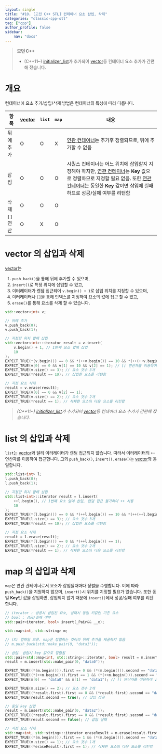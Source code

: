 ```yaml
---
layout: single
title: "#10. [고전 C++ STL] 컨테이너 요소 삽입, 삭제"
categories: "classic-cpp-stl"
tag: ["cpp"]
author_profile: false
sidebar: 
    nav: "docs"
---
```


> **모던 C++**
> * (C++11~) [initializer_list](https://tango1202.github.io/mordern-cpp/mordern-cpp-initialization/#initializer_list)가 추가되어 [vector](https://tango1202.github.io/classic-cpp-stl/classic-cpp-stl-vector/)등 컨테이너 요소 추가가 간편해 졌습니다.

# 개요

컨테이너에 요소 추가/삽입/삭제 방법은 컨테이너의 특성에 따라 다릅니다.

|항목|[vector](https://tango1202.github.io/classic-cpp-stl/classic-cpp-stl-vector/)|`list`|`map`|내용|
|--|--|--|--|--|
|뒤에 추가|O|O|X|[연관 컨테이너](https://tango1202.github.io/classic-cpp-stl/classic-cpp-stl-container/#%EC%97%B0%EA%B4%80-%EC%BB%A8%ED%85%8C%EC%9D%B4%EB%84%88)는 추가후 정렬되므로, 뒤에 추가할 수 없음|
|삽입|O|O|O|시퀀스 컨테이너는 어느 위치에 삽입할지 지정해야 하지만, [연관 컨테이너](https://tango1202.github.io/classic-cpp-stl/classic-cpp-stl-container/#%EC%97%B0%EA%B4%80-%EC%BB%A8%ED%85%8C%EC%9D%B4%EB%84%88)는 **Key** 값으로 정렬하므로 지정할 필요 없음. 또한 [연관 컨테이너](https://tango1202.github.io/classic-cpp-stl/classic-cpp-stl-container/#%EC%97%B0%EA%B4%80-%EC%BB%A8%ED%85%8C%EC%9D%B4%EB%84%88)는 동일한 **Key** 값이면 삽입에 실패하므로 성공/실패 여부를 리턴함|
|삭제|O|O|O||
|`[]`연산|O|X|O||


# vector 의 삽입과 삭제

[vector](https://tango1202.github.io/classic-cpp-stl/classic-cpp-stl-vector/)는 

1. `push_back()`을 통해 뒤에 추가할 수 있으며,
2. `insert()`로 특정 위치에 삽입할 수 있고,
3. 이터레이터가 랜덤 접근되어 `v.begin() + 1`로 삽입 위치를 지정할 수 있으며,
4. 이터레이터나 `[]`을 통해 인덱스를 지정하여 요소의 값에 접근 할 수 있고,
5. `erase()`를 통해 요소를 삭제 할 수 있습니다.

```cpp
std::vector<int> v;

// 뒤에 추가
v.push_back(0);
v.push_back(1);

// 지정한 위치 앞에 삽입
std::vector<int>::iterator result = v.insert(
    v.begin() + 1, // 1번째 요소 앞에 삽입
    10
);
EXPECT_TRUE(*(v.begin()) == 0 && *(++v.begin()) == 10 && *(++(++v.begin())) == 1); // 이터레이터를 통한 접근
EXPECT_TRUE(v[0] == 0 && v[1] == 10 && v[2] == 1); // [] 연산자를 이용하여 value 값 조회 지원
EXPECT_TRUE(v.size() == 3); // 요소 갯수 3개
EXPECT_TRUE(*result == 10); // 삽입한 요소를 리턴함

// 지정 요소 삭제
result = v.erase(result);
EXPECT_TRUE(v[0] == 0 && v[2] == 1);
EXPECT_TRUE(v.size() == 2); // 요소 갯수 2개
EXPECT_TRUE(*result == 1); // 삭제한 요소의 다음 요소를 리턴함
```

> *(C++11~) [initializer_list](https://tango1202.github.io/mordern-cpp/mordern-cpp-initialization/#initializer_list)가 추가되어 [vector](https://tango1202.github.io/classic-cpp-stl/classic-cpp-stl-vector/)등 컨테이너 요소 추가가 간편해 졌습니다.*

# list 의 삽입과 삭제

`list`는 [vector](https://tango1202.github.io/classic-cpp-stl/classic-cpp-stl-vector/)와 달리 이터레이터가 렌덤 접근되지 않습니다. 따라서 이터레이터의 `++` 연산자를 이용하여 접근합니다. 그외 `push_back()`, `insert()`, `erase()`는 [vector](https://tango1202.github.io/classic-cpp-stl/classic-cpp-stl-vector/)와 동일합니다. 

```cpp
std::list<int> l;
l.push_back(0);
l.push_back(1);

// 지정한 위치 앞에 삽입
std::list<int>::iterator result = l.insert(
    ++l.begin(), // 1번째 요소 앞에 삽입, 랜덤 접근 불가하여 ++ 사용
    10
);
EXPECT_TRUE(*(l.begin()) == 0 && *(++l.begin()) == 10 && *(++(++l.begin())) == 1); // 이터레이터를 통한 접근
EXPECT_TRUE(l.size() == 3); // 요소 갯수 3개
EXPECT_TRUE(*result == 10); // 삽입한 요소를 리턴함

// 지정 요소 삭제
result = l.erase(result);
EXPECT_TRUE(*(l.begin()) == 0 && *(++l.begin()) == 1);
EXPECT_TRUE(l.size() == 2); // 요소 갯수 2개
EXPECT_TRUE(*result == 1); // 삭제한 요소의 다음 요소를 리턴함
```

# map 의 삽입과 삭제

`map`은 연관 컨테이너로서 요소가 삽입될때마다 정렬을 수행합니다. 이에 따라 `push_back()`을 지원하지 않으며, `insert()`시 위치를 지정할 필요가 없습니다. 또한 동일 **Key**인 값을 삽입하면, 삽입되지 않기 때문에 `insert()`에서 성공/실패 여부를 리턴합니다.

```cpp
// iterator : 성공시 삽입된 요소, 실패시 동일 키값인 기존 요소
// bool : 성공/실패 여부
std::pair<iterator, bool> insert(_Pair&& __x);
```

```cpp
std::map<int, std::string> m;

// (X) 컴파일 오류. map은 정렬하는 것이라 뒤에 추가를 제공하지 않음
// m.push_back(std::make_pair(0, "data1")); 

// 삽입. 삽입시 key 값으로 정렬됨
std::pair<std::map<int, std::string>::iterator, bool> result = m.insert(std::make_pair(1, "data1"));
result = m.insert(std::make_pair(0, "data0")); 

EXPECT_TRUE((*(m.begin())).first == 0 && (*(m.begin())).second == "data0"); // key 값으로 정렬되어 있음
EXPECT_TRUE((*(++m.begin())).first == 1 && (*(++m.begin())).second == "data1"); // 이터레이터를 통한 접근
EXPECT_TRUE(m[0] == "data0" && m[1] == "data1"); // [] 연산자를 이용하여 value 값 조회 지원

EXPECT_TRUE(m.size() == 2); // 요소 갯수 2개
EXPECT_TRUE((*result.first).first == 0 && (*result.first).second == "data0"); // 삽입한 요소를 리턴함
EXPECT_TRUE(result.second == true); // 삽입 성공

// 동일 key 삽입
result = m.insert(std::make_pair(0, "data2")); 
EXPECT_TRUE((*result.first).first == 0 && (*result.first).second == "data0"); // 기존 동일키 요소를 리턴함
EXPECT_TRUE(result.second == false); // 삽입 실패

// 지정 요소 삭제
std::map<int, std::string>::iterator eraseResult = m.erase(result.first);
EXPECT_TRUE((*(m.begin())).first == 1 && (*(m.begin())).second == "data1"); 
EXPECT_TRUE(m.size() == 1); // 요소 갯수 1개
EXPECT_TRUE((*eraseResult).first == 1); // 삭제한 요소의 다음 요소를 리턴함
```
